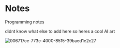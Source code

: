 # Notes
Programming notes

didnt  know what else to add here so heres a cool AI art

![006717ce-773c-4000-8515-39baed1e2c27](https://user-images.githubusercontent.com/53911515/223497004-41a37f93-83b3-40e2-9de6-1a7b6ec8d900.jpg)
